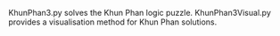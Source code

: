 KhunPhan3.py solves the Khun Phan logic puzzle.
KhunPhan3Visual.py provides a visualisation method for Khun Phan solutions.
